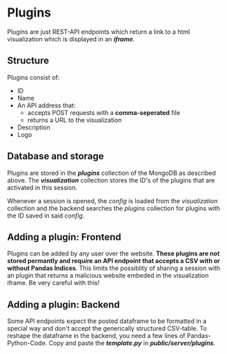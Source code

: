 # Plugins
Plugins are just REST-API endpoints which return a link to a html visualization which is displayed in an ***iframe***.
## Structure
Plugins consist of:
 - ID
 - Name
 - An API address that:
	 - accepts POST requests with a **comma-seperated** file
	 - returns a URL to the visualization
 - Description
 - Logo
## Database and storage
Plugins are stored in the ***plugins*** collection of the MongoDB as described above.
The ***visualization*** collection stores the ID's of the plugins that are activated in this session.

Whenever a session is opened, the *config* is loaded from the *visualization* collection and the backend searches the *plugins* collection for plugins with the ID saved in said *config*.
## Adding a plugin: Frontend
Plugins can be added by any user over the website. **These plugins are not stored permantly and require an API endpoint that accepts a CSV with or without Pandas Indices**. This limits the possiblity of sharing a session with an plugin that returns a malicious website embeded in the visualization iframe. Be very careful with this!
## Adding a plugin: Backend
Some API endpoints expect the posted dataframe to be formatted in a special way and don't accept the generically structured CSV-table. To reshape the dataframe in the backend, you need a few lines of Pandas-Python-Code. Copy and paste the ***template.py*** in ***public/server/plugins***.

